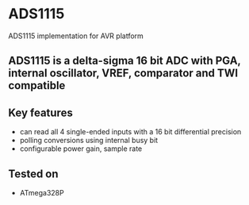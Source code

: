 # ADS1115
ADS1115 implementation for AVR platform

## ADS1115 is a delta-sigma 16 bit ADC with PGA, internal oscillator, VREF, comparator and TWI compatible

## Key features
- can read all 4 single-ended inputs with a 16 bit differential precision
- polling conversions using internal busy bit
- configurable power gain, sample rate

## Tested on
- ATmega328P
